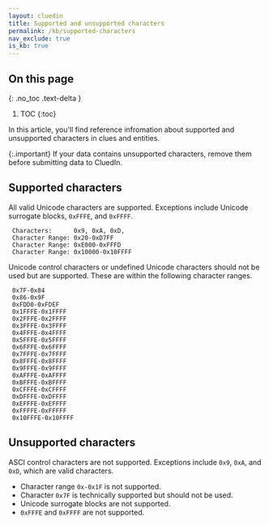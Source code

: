 ```yaml
---
layout: cluedin
title: Supported and unsupported characters
permalink: /kb/supported-characters
nav_exclude: true
is_kb: true
---
```


## On this page
{: .no_toc .text-delta }
1. TOC
{:toc}

In this article, you'll find reference infromation about supported and unsupported characters in clues and entities.

{:.important}
If your data contains unsupported characters, remove them before submitting data to CluedIn.

## Supported characters

All valid Unicode characters are supported. Exceptions include Unicode surrogate blocks, `0xFFFE`, and `0xFFFF`.

```
 Characters:      0x9, 0xA, 0xD,
 Character Range: 0x20-0xD7FF
 Character Range: 0xE000-0xFFFD
 Character Range: 0x10000-0x10FFFF
```

Unicode control characters or undefined Unicode characters should not be used but are supported. These are within the following character ranges.

```
 0x7F-0x84
 0x86-0x9F
 0xFDD0-0xFDEF
 0x1FFFE-0x1FFFF
 0x2FFFE-0x2FFFF
 0x3FFFE-0x3FFFF
 0x4FFFE-0x4FFFF
 0x5FFFE-0x5FFFF
 0x6FFFE-0x6FFFF
 0x7FFFE-0x7FFFF
 0x8FFFE-0x8FFFF
 0x9FFFE-0x9FFFF
 0xAFFFE-0xAFFFF
 0xBFFFE-0xBFFFF
 0xCFFFE-0xCFFFF
 0xDFFFE-0xDFFFF
 0xEFFFE-0xEFFFF
 0xFFFFE-0xFFFFF
 0x10FFFE-0x10FFFF
```

## Unsupported characters

ASCI control characters are not supported. Exceptions include `0x9`, `0xA`, and `0xD`, which are valid characters.

- Character range `0x-0x1F` is not supported.
- Character `0x7F` is technically supported but should not be used.
- Unicode surrogate blocks are not supported.
- `0xFFFE` and `0xFFFF` are not supported.